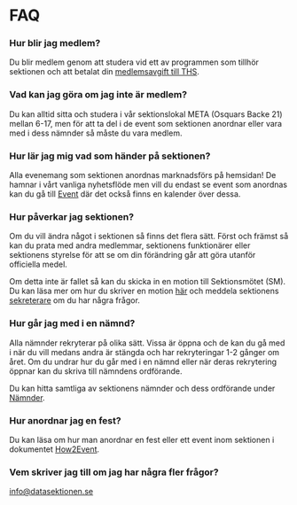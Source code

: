 # FAQ

### Hur blir jag medlem?
Du blir medlem genom att studera vid ett av programmen som tillhör sektionen och att betalat din [medlemsavgift till THS](http://ths.kth.se/membership).

### Vad kan jag göra om jag inte är medlem?
Du kan alltid sitta och studera i vår sektionslokal META (Osquars Backe 21) mellan 6-17, men för att ta del i de event som sektionen anordnar eller vara med i dess nämnder så måste du vara medlem.

### Hur lär jag mig vad som händer på sektionen?
Alla evenemang som sektionen anordnas marknadsförs på hemsidan! De hamnar i vårt vanliga nyhetsflöde men vill du endast se event som anordnas kan du gå till [Event](https://datasektionen.se/nyheter?itemType=EVENT) där det också finns en kalender över dessa.

### Hur påverkar jag sektionen?
Om du vill ändra något i sektionen så finns det flera sätt. Först och främst så kan du prata med andra medlemmar, sektionens funktionärer eller sektionens styrelse för att se om din förändring går att göra utanför officiella medel. 

Om detta inte är fallet så kan du skicka in en motion till Sektionsmötet (SM). Du kan läsa mer om hur du skriver en motion [här](https://docs.google.com/document/d/1-ydBX1wnQHgXiFULoto7GK2T819r0Sbc8-zyE32zGGw/edit?usp=drive_link) och meddela sektionens [sekreterare](mailto:sekreterare@datasektionen.se) om du har några frågor.

### Hur går jag med i en nämnd?
Alla nämnder rekryterar på olika sätt. Vissa är öppna och de kan du gå med i när du vill medans andra är stängda och har rekryteringar 1-2 gånger om året. Om du undrar hur du går med i en nämnd eller när deras rekrytering öppnar kan du skriva till nämndens ordförande. 

Du kan hitta samtliga av sektionens nämnder och dess ordförande under [Nämnder](/namnder).

### Hur anordnar jag en fest?
Du kan läsa om hur man anordnar en fest eller ett event inom sektionen i dokumentet [How2Event](https://docs.google.com/document/d/1xmbr46HlLkXXaY_vYVd0KQBfDczmtabL3EhGByZDkxw/edit?usp=sharing).

### Vem skriver jag till om jag har några fler frågor?
[info@datasektionen.se](mailto:info@datasektionen.se)
